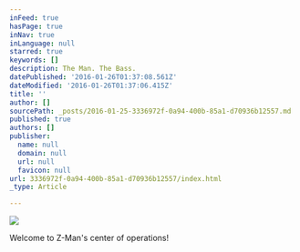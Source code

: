 ```yaml
---
inFeed: true
hasPage: true
inNav: true
inLanguage: null
starred: true
keywords: []
description: The Man. The Bass.
datePublished: '2016-01-26T01:37:08.561Z'
dateModified: '2016-01-26T01:37:06.415Z'
title: ''
author: []
sourcePath: _posts/2016-01-25-3336972f-0a94-400b-85a1-d70936b12557.md
published: true
authors: []
publisher:
  name: null
  domain: null
  url: null
  favicon: null
url: 3336972f-0a94-400b-85a1-d70936b12557/index.html
_type: Article

---
```

![](https://s3-us-west-2.amazonaws.com/the-grid-img/p/628ddef479e32f42593d4cbec46e4ef67a6aac16.jpg)

Welcome to Z-Man's center of operations!